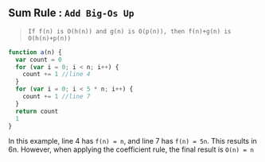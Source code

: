 ## Sum Rule : `Add Big-Os Up`

> `If f(n) is O(h(n)) and g(n) is O(p(n)), then f(n)+g(n) is O(h(n)+p(n))`

```js
function a(n) {
  var count = 0
  for (var i = 0; i < n; i++) {
    count += 1 //line 4
  }
  for (var i = 0; i < 5 * n; i++) {
    count += 1 //line 7
  }
  return count
  1
}
```

In this example, line 4 has `f(n) = n`, and line 7 has `f(n) = 5n`. This results in 6n.
However, when applying the coefficient rule, the final result is `O(n) = n`
